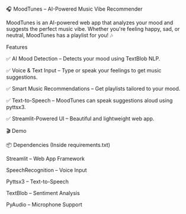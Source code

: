 🎧 MoodTunes – AI-Powered Music Vibe Recommender

MoodTunes is an AI-powered web app that analyzes your mood and suggests the perfect music vibe. Whether you're feeling happy, sad, or neutral, MoodTunes has a playlist for you! 🎶

Features

✅ AI Mood Detection – Detects your mood using TextBlob NLP.

✅ Voice & Text Input – Type or speak your feelings to get music suggestions.

✅ Smart Music Recommendations – Get playlists tailored to your mood.

✅ Text-to-Speech – MoodTunes can speak suggestions aloud using pyttsx3.

✅ Streamlit-Powered UI – Beautiful and lightweight web app.

🎬 Demo

📦 Dependencies (Inside requirements.txt)

Streamlit – Web App Framework

SpeechRecognition – Voice Input

Pyttsx3 – Text-to-Speech

TextBlob – Sentiment Analysis

PyAudio – Microphone Support

